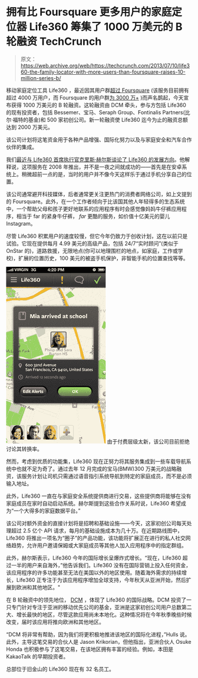 # 拥有比 Foursquare 更多用户的家庭定位器 Life360 筹集了 1000 万美元的 B 轮融资 TechCrunch

> 原文：<https://web.archive.org/web/https://techcrunch.com/2013/07/10/life360-the-family-locator-with-more-users-than-foursquare-raises-10-million-series-b/>

移动家庭定位工具 Life360 ，最近因其用户群[超过 Foursquare](https://web.archive.org/web/20221207215248/https://beta.techcrunch.com/2013/04/26/life360-a-family-networking-app-with-more-users-than-foursquare-is-now-headed-for-cars-smart-home-systems/) (该服务目前拥有超过 4000 万用户，而 Foursquare 的用户群[为 3000 万+](https://web.archive.org/web/20221207215248/https://foursquare.com/about/) )而声名鹊起，今天宣布获得 1000 万美元的 B 轮融资。这轮融资由 DCM 牵头，参与方包括 Life360 的现有投资者，包括 Bessemer、宝马、Seraph Group、Fontinalis Partners(比尔·福特的基金)和 500 家初创公司。新一轮融资使 Life360 迄今为止的融资总额达到 2000 万美元。

该公司计划将这笔资金用于各种产品增强、国际化努力以及与家庭安全和汽车合作伙伴的集成。

我们[最近与 Life360 首席执行官克里斯·赫尔斯谈论了 Life360 的发展方向](https://web.archive.org/web/20221207215248/https://beta.techcrunch.com/2013/04/26/life360-a-family-networking-app-with-more-users-than-foursquare-is-now-headed-for-cars-smart-home-systems/)。他解释说，这项服务在 2008 年推出，并不是一夜之间就成功的——首先是在安卓系统上。稍微超前一点的是，当时的用户并不像今天这样乐于通过手机分享自己的位置。

该公司通常避开科技媒体，后者通常更关注更热门的消费者网络公司，如上文提到的 Foursquare。此外，在一个工作者倾向于比该国其他人年轻得多的生态系统中，一个帮助父母和孩子更好地联系的应用程序有时会感觉像妈妈牛仔裤应用程序，相当于 far 的紧身牛仔裤， *far* 更酷的服务，如价值十亿美元的婴儿 Instagram。

尽管 Life360 积累用户的速度较慢，但它今年仍致力于创收计划，这在以前只是试验。它现在提供每月 4.99 美元的高级产品，包括 24/7“实时顾问”(类似于 OnStar 的)，道路救援，无限地点(你可以地理围栏的地点，如家庭，工作或学校)，扩展的位置历史，100 美元的被盗手机保护，非智能手机的位置查找等等。

[![life360iphone](img/a0aaed3d275064c9a93752d730f2cffa.png)](https://web.archive.org/web/20221207215248/https://beta.techcrunch.com/2013/04/26/life360-a-family-networking-app-with-more-users-than-foursquare-is-now-headed-for-cars-smart-home-systems/life360iphone/) 由于付费层级太新，该公司目前拒绝讨论其转换率。

然而，考虑到优质的功能集，Life360 现在正努力将其服务集成到一些车载导航系统中也就不足为奇了。通过去年 12 月完成的宝马(BMW)300 万美元的战略融资，该服务计划让司机只需通过语音指引系统导航到特定的家庭成员，而不是必须输入地址。

此外，Life360 一直在与家庭安全系统提供商进行交易，这些提供商将能够在没有家庭成员在家时自动启动系统。赫尔斯提到这些合作关系时说，Life360 希望成为“一个大得多的家庭数据平台。”

该公司对额外资金的直接计划将是招聘和基础设施——今天，这家初创公司每天处理超过 2.5 亿个 API 请求，每月的基础设施成本为几十万。在近期路线图中，Life360 将推出一项名为“圈子”的产品功能，该功能将扩展正在进行的私人社交网络趋势，允许用户邀请保姆或大家庭成员等其他人加入应用程序中的指定群组。

此外，赫尔斯表示，Life360 今年的国际增长呈爆炸式增长。“现在，Life360 超过一半的用户来自海外，”他告诉我们。Life360 没有在国际营销上投入任何资金，该应用程序的许多功能甚至无法在美国以外的地区使用。随着海外需求的持续增长，Life360 正专注于为该应用程序增加全球支持，今年秋天从亚洲开始，然后扩展到欧洲和其他地区。"

在 B 轮融资中的领先地位， [DCM](https://web.archive.org/web/20221207215248/http://www.dcm.com/) ，体现了 Life360 的国际战略。DCM 投资了一只专门针对专注于亚洲的移动优先公司的基金，亚洲是这家初创公司用户总数第二大、增长最快的地区，尽管这款应用尚未本地化。这种情况将在今年秋季晚些时候改变，届时该应用将推向欧洲和其他地区。

“DCM 将非常有帮助，因为我们将更积极地推进该地区的国际化进程，”Hulls 说。此外，主导这笔交易的合伙人是 Jason Krikorian，但他指出，亚洲合伙人 Osuke Honda 也积极参与了这笔交易，在该地区拥有丰富的经验。例如，本田是 KakaoTalk 的早期投资者。

总部位于旧金山的 Life360 现在有 32 名员工。